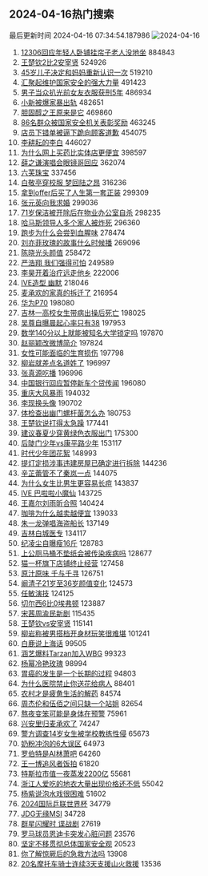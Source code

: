 ## 2024-04-16热门搜索 
最后更新时间 2024-04-16 07:34:54.187986 
![2024-04-16](https://imgs-storage.s3.us-east-005.backblazeb2.com/20240416/2024-04-16.png?versionId=4_z8fbbed132d73df8689c40f13_f1002b79052d42979_d20240415_m233454_c005_v0501012_t0007_u01713224094057) 
1. [12306回应年轻人卧铺挂帘子老人没地坐](https://s.weibo.com/weibo?q=%2312306%E5%9B%9E%E5%BA%94%E5%B9%B4%E8%BD%BB%E4%BA%BA%E5%8D%A7%E9%93%BA%E6%8C%82%E5%B8%98%E5%AD%90%E8%80%81%E4%BA%BA%E6%B2%A1%E5%9C%B0%E5%9D%90%23&t=31&band_rank=1&Refer=top) 884843
1. [王楚钦2比2安宰贤](https://s.weibo.com/weibo?q=%23%E7%8E%8B%E6%A5%9A%E9%92%A62%E6%AF%942%E5%AE%89%E5%AE%B0%E8%B4%A4%23&t=31&band_rank=2&Refer=top) 524926
1. [45岁儿子决定和妈妈重新认识一次](https://s.weibo.com/weibo?q=%2345%E5%B2%81%E5%84%BF%E5%AD%90%E5%86%B3%E5%AE%9A%E5%92%8C%E5%A6%88%E5%A6%88%E9%87%8D%E6%96%B0%E8%AE%A4%E8%AF%86%E4%B8%80%E6%AC%A1%23&t=31&band_rank=8&Refer=top) 519210
1. [汇聚起维护国家安全的强大力量](https://s.weibo.com/weibo?q=%E6%B1%87%E8%81%9A%E8%B5%B7%E7%BB%B4%E6%8A%A4%E5%9B%BD%E5%AE%B6%E5%AE%89%E5%85%A8%E7%9A%84%E5%BC%BA%E5%A4%A7%E5%8A%9B%E9%87%8F&t=31&band_rank=3&Refer=top) 491423
1. [男子当众扒光前女友衣服获刑5年](https://s.weibo.com/weibo?q=%23%E7%94%B7%E5%AD%90%E5%BD%93%E4%BC%97%E6%89%92%E5%85%89%E5%89%8D%E5%A5%B3%E5%8F%8B%E8%A1%A3%E6%9C%8D%E8%8E%B7%E5%88%915%E5%B9%B4%23&t=31&band_rank=50&Refer=top) 486934
1. [小新被爆家暴出轨](https://s.weibo.com/weibo?q=%E5%B0%8F%E6%96%B0%E8%A2%AB%E7%88%86%E5%AE%B6%E6%9A%B4%E5%87%BA%E8%BD%A8&t=31&band_rank=4&Refer=top) 482651
1. [胆固醇之王原来是它](https://s.weibo.com/weibo?q=%23%E8%83%86%E5%9B%BA%E9%86%87%E4%B9%8B%E7%8E%8B%E5%8E%9F%E6%9D%A5%E6%98%AF%E5%AE%83%23&t=31&band_rank=16&Refer=top) 469860
1. [86名群众被国家安全机关表彰奖励](https://s.weibo.com/weibo?q=%2386%E5%90%8D%E7%BE%A4%E4%BC%97%E8%A2%AB%E5%9B%BD%E5%AE%B6%E5%AE%89%E5%85%A8%E6%9C%BA%E5%85%B3%E8%A1%A8%E5%BD%B0%E5%A5%96%E5%8A%B1%23&t=31&band_rank=3&Refer=top) 463245
1. [店员下错单被逼下跪向顾客道歉](https://s.weibo.com/weibo?q=%23%E5%BA%97%E5%91%98%E4%B8%8B%E9%94%99%E5%8D%95%E8%A2%AB%E9%80%BC%E4%B8%8B%E8%B7%AA%E5%90%91%E9%A1%BE%E5%AE%A2%E9%81%93%E6%AD%89%23&t=31&band_rank=5&Refer=top) 454075
1. [李耕耘的李白](https://s.weibo.com/weibo?q=%E6%9D%8E%E8%80%95%E8%80%98%E7%9A%84%E6%9D%8E%E7%99%BD&t=31&band_rank=6&Refer=top) 446027
1. [为什么网上买药比实体店更便宜](https://s.weibo.com/weibo?q=%23%E4%B8%BA%E4%BB%80%E4%B9%88%E7%BD%91%E4%B8%8A%E4%B9%B0%E8%8D%AF%E6%AF%94%E5%AE%9E%E4%BD%93%E5%BA%97%E6%9B%B4%E4%BE%BF%E5%AE%9C%23&t=31&band_rank=48&Refer=top) 398597
1. [薛之谦演唱会眼镜哥回应](https://s.weibo.com/weibo?q=%23%E8%96%9B%E4%B9%8B%E8%B0%A6%E6%BC%94%E5%94%B1%E4%BC%9A%E7%9C%BC%E9%95%9C%E5%93%A5%E5%9B%9E%E5%BA%94%23&t=31&band_rank=7&Refer=top) 362074
1. [六芙珠宝](https://s.weibo.com/weibo?q=%E5%85%AD%E8%8A%99%E7%8F%A0%E5%AE%9D&t=31&band_rank=8&Refer=top) 337456
1. [白敬亭穿校服 梦回陆之昂](https://s.weibo.com/weibo?q=%E7%99%BD%E6%95%AC%E4%BA%AD%E7%A9%BF%E6%A0%A1%E6%9C%8D%20%E6%A2%A6%E5%9B%9E%E9%99%86%E4%B9%8B%E6%98%82&t=31&band_rank=9&Refer=top) 316236
1. [拿到offer后买了人生第一套正装](https://s.weibo.com/weibo?q=%23%E6%8B%BF%E5%88%B0offer%E5%90%8E%E4%B9%B0%E4%BA%86%E4%BA%BA%E7%94%9F%E7%AC%AC%E4%B8%80%E5%A5%97%E6%AD%A3%E8%A3%85%23&t=31&band_rank=10&Refer=top) 299309
1. [张元英向我求婚](https://s.weibo.com/weibo?q=%E5%BC%A0%E5%85%83%E8%8B%B1%E5%90%91%E6%88%91%E6%B1%82%E5%A9%9A&t=31&band_rank=11&Refer=top) 299036
1. [71岁保洁被开除后在物业办公室自杀](https://s.weibo.com/weibo?q=%2371%E5%B2%81%E4%BF%9D%E6%B4%81%E8%A2%AB%E5%BC%80%E9%99%A4%E5%90%8E%E5%9C%A8%E7%89%A9%E4%B8%9A%E5%8A%9E%E5%85%AC%E5%AE%A4%E8%87%AA%E6%9D%80%23&t=31&band_rank=12&Refer=top) 298235
1. [哈马斯领导人多个家人被炸死](https://s.weibo.com/weibo?q=%23%E5%93%88%E9%A9%AC%E6%96%AF%E9%A2%86%E5%AF%BC%E4%BA%BA%E5%A4%9A%E4%B8%AA%E5%AE%B6%E4%BA%BA%E8%A2%AB%E7%82%B8%E6%AD%BB%23&t=31&band_rank=13&Refer=top) 296360
1. [跑步为什么会尝到血腥味](https://s.weibo.com/weibo?q=%E8%B7%91%E6%AD%A5%E4%B8%BA%E4%BB%80%E4%B9%88%E4%BC%9A%E5%B0%9D%E5%88%B0%E8%A1%80%E8%85%A5%E5%91%B3&t=31&band_rank=14&Refer=top) 278474
1. [刘亦菲玫瑰的故事什么时候播](https://s.weibo.com/weibo?q=%E5%88%98%E4%BA%A6%E8%8F%B2%E7%8E%AB%E7%91%B0%E7%9A%84%E6%95%85%E4%BA%8B%E4%BB%80%E4%B9%88%E6%97%B6%E5%80%99%E6%92%AD&t=31&band_rank=15&Refer=top) 269096
1. [陈晓光头颜值](https://s.weibo.com/weibo?q=%23%E9%99%88%E6%99%93%E5%85%89%E5%A4%B4%E9%A2%9C%E5%80%BC%23&t=31&band_rank=45&Refer=top) 258472
1. [严浩翔 我们强得可怕](https://s.weibo.com/weibo?q=%E4%B8%A5%E6%B5%A9%E7%BF%94%20%E6%88%91%E4%BB%AC%E5%BC%BA%E5%BE%97%E5%8F%AF%E6%80%95&t=31&band_rank=16&Refer=top) 249589
1. [李昊开着治疗远走他乡](https://s.weibo.com/weibo?q=%E6%9D%8E%E6%98%8A%E5%BC%80%E7%9D%80%E6%B2%BB%E7%96%97%E8%BF%9C%E8%B5%B0%E4%BB%96%E4%B9%A1&t=31&band_rank=17&Refer=top) 222006
1. [IVE造型 幽默](https://s.weibo.com/weibo?q=IVE%E9%80%A0%E5%9E%8B%20%E5%B9%BD%E9%BB%98&t=31&band_rank=18&Refer=top) 218046
1. [麦承欢的家真的拆迁了](https://s.weibo.com/weibo?q=%23%E9%BA%A6%E6%89%BF%E6%AC%A2%E7%9A%84%E5%AE%B6%E7%9C%9F%E7%9A%84%E6%8B%86%E8%BF%81%E4%BA%86%23&t=31&band_rank=19&Refer=top) 216954
1. [华为P70](https://s.weibo.com/weibo?q=%E5%8D%8E%E4%B8%BAP70&t=31&band_rank=20&Refer=top) 198080
1. [吉林一高校女生带病出操后死亡](https://s.weibo.com/weibo?q=%23%E5%90%89%E6%9E%97%E4%B8%80%E9%AB%98%E6%A0%A1%E5%A5%B3%E7%94%9F%E5%B8%A6%E7%97%85%E5%87%BA%E6%93%8D%E5%90%8E%E6%AD%BB%E4%BA%A1%23&t=31&band_rank=21&Refer=top) 198025
1. [吴尊自曝晨起心率只有38](https://s.weibo.com/weibo?q=%23%E5%90%B4%E5%B0%8A%E8%87%AA%E6%9B%9D%E6%99%A8%E8%B5%B7%E5%BF%83%E7%8E%87%E5%8F%AA%E6%9C%8938%23&t=31&band_rank=22&Refer=top) 197953
1. [数学140分以上就能被知名大学锁定吗](https://s.weibo.com/weibo?q=%23%E6%95%B0%E5%AD%A6140%E5%88%86%E4%BB%A5%E4%B8%8A%E5%B0%B1%E8%83%BD%E8%A2%AB%E7%9F%A5%E5%90%8D%E5%A4%A7%E5%AD%A6%E9%94%81%E5%AE%9A%E5%90%97%23&t=31&band_rank=23&Refer=top) 197870
1. [赵丽颖改微博简介](https://s.weibo.com/weibo?q=%23%E8%B5%B5%E4%B8%BD%E9%A2%96%E6%94%B9%E5%BE%AE%E5%8D%9A%E7%AE%80%E4%BB%8B%23&t=31&band_rank=24&Refer=top) 197824
1. [女性可能面临的生育损伤](https://s.weibo.com/weibo?q=%23%E5%A5%B3%E6%80%A7%E5%8F%AF%E8%83%BD%E9%9D%A2%E4%B8%B4%E7%9A%84%E7%94%9F%E8%82%B2%E6%8D%9F%E4%BC%A4%23&t=31&band_rank=25&Refer=top) 197798
1. [柳岩就差点名道姓了](https://s.weibo.com/weibo?q=%E6%9F%B3%E5%B2%A9%E5%B0%B1%E5%B7%AE%E7%82%B9%E5%90%8D%E9%81%93%E5%A7%93%E4%BA%86&t=31&band_rank=26&Refer=top) 196997
1. [张真源吃播](https://s.weibo.com/weibo?q=%E5%BC%A0%E7%9C%9F%E6%BA%90%E5%90%83%E6%92%AD&t=31&band_rank=27&Refer=top) 196996
1. [中国银行回应暂停新车个贷传闻](https://s.weibo.com/weibo?q=%23%E4%B8%AD%E5%9B%BD%E9%93%B6%E8%A1%8C%E5%9B%9E%E5%BA%94%E6%9A%82%E5%81%9C%E6%96%B0%E8%BD%A6%E4%B8%AA%E8%B4%B7%E4%BC%A0%E9%97%BB%23&t=31&band_rank=28&Refer=top) 196080
1. [重庆大风暴雨](https://s.weibo.com/weibo?q=%23%E9%87%8D%E5%BA%86%E5%A4%A7%E9%A3%8E%E6%9A%B4%E9%9B%A8%23&t=31&band_rank=31&Refer=top) 194032
1. [李现换头像](https://s.weibo.com/weibo?q=%E6%9D%8E%E7%8E%B0%E6%8D%A2%E5%A4%B4%E5%83%8F&t=31&band_rank=29&Refer=top) 190702
1. [体检查出幽门螺杆菌怎么办](https://s.weibo.com/weibo?q=%23%E4%BD%93%E6%A3%80%E6%9F%A5%E5%87%BA%E5%B9%BD%E9%97%A8%E8%9E%BA%E6%9D%86%E8%8F%8C%E6%80%8E%E4%B9%88%E5%8A%9E%23&t=31&band_rank=30&Refer=top) 180753
1. [王楚钦说打得太急躁](https://s.weibo.com/weibo?q=%23%E7%8E%8B%E6%A5%9A%E9%92%A6%E8%AF%B4%E6%89%93%E5%BE%97%E5%A4%AA%E6%80%A5%E8%BA%81%23&t=31&band_rank=31&Refer=top) 177441
1. [建议春夏少穿黄绿色衣服出门](https://s.weibo.com/weibo?q=%23%E5%BB%BA%E8%AE%AE%E6%98%A5%E5%A4%8F%E5%B0%91%E7%A9%BF%E9%BB%84%E7%BB%BF%E8%89%B2%E8%A1%A3%E6%9C%8D%E5%87%BA%E9%97%A8%23&t=31&band_rank=39&Refer=top) 175300
1. [后陡门少年vs康平路少年](https://s.weibo.com/weibo?q=%23%E5%90%8E%E9%99%A1%E9%97%A8%E5%B0%91%E5%B9%B4vs%E5%BA%B7%E5%B9%B3%E8%B7%AF%E5%B0%91%E5%B9%B4%23&t=31&band_rank=32&Refer=top) 153117
1. [时代少年团花絮](https://s.weibo.com/weibo?q=%E6%97%B6%E4%BB%A3%E5%B0%91%E5%B9%B4%E5%9B%A2%E8%8A%B1%E7%B5%AE&t=31&band_rank=33&Refer=top) 148993
1. [提灯定损涉事违建房屋已确定进行拆除](https://s.weibo.com/weibo?q=%23%E6%8F%90%E7%81%AF%E5%AE%9A%E6%8D%9F%E6%B6%89%E4%BA%8B%E8%BF%9D%E5%BB%BA%E6%88%BF%E5%B1%8B%E5%B7%B2%E7%A1%AE%E5%AE%9A%E8%BF%9B%E8%A1%8C%E6%8B%86%E9%99%A4%23&t=31&band_rank=50&Refer=top) 144236
1. [辛芷蕾管不了秦岚一点](https://s.weibo.com/weibo?q=%23%E8%BE%9B%E8%8A%B7%E8%95%BE%E7%AE%A1%E4%B8%8D%E4%BA%86%E7%A7%A6%E5%B2%9A%E4%B8%80%E7%82%B9%23&t=31&band_rank=34&Refer=top) 144075
1. [为什么女生比男生更容易长痘](https://s.weibo.com/weibo?q=%23%E4%B8%BA%E4%BB%80%E4%B9%88%E5%A5%B3%E7%94%9F%E6%AF%94%E7%94%B7%E7%94%9F%E6%9B%B4%E5%AE%B9%E6%98%93%E9%95%BF%E7%97%98%23&t=31&band_rank=35&Refer=top) 143837
1. [IVE 巴啦啦小魔仙](https://s.weibo.com/weibo?q=IVE%20%E5%B7%B4%E5%95%A6%E5%95%A6%E5%B0%8F%E9%AD%94%E4%BB%99&t=31&band_rank=36&Refer=top) 143725
1. [王嘉尔刘雨昕合照](https://s.weibo.com/weibo?q=%23%E7%8E%8B%E5%98%89%E5%B0%94%E5%88%98%E9%9B%A8%E6%98%95%E5%90%88%E7%85%A7%23&t=31&band_rank=37&Refer=top) 140424
1. [咖啡为什么越卖越便宜](https://s.weibo.com/weibo?q=%23%E5%92%96%E5%95%A1%E4%B8%BA%E4%BB%80%E4%B9%88%E8%B6%8A%E5%8D%96%E8%B6%8A%E4%BE%BF%E5%AE%9C%23&t=31&band_rank=38&Refer=top) 139033
1. [朱一龙弹唱海盗船长](https://s.weibo.com/weibo?q=%23%E6%9C%B1%E4%B8%80%E9%BE%99%E5%BC%B9%E5%94%B1%E6%B5%B7%E7%9B%97%E8%88%B9%E9%95%BF%23&t=31&band_rank=45&Refer=top) 137149
1. [吉林白城医专](https://s.weibo.com/weibo?q=%E5%90%89%E6%9E%97%E7%99%BD%E5%9F%8E%E5%8C%BB%E4%B8%93&t=31&band_rank=40&Refer=top) 134117
1. [纪凌尘自曝瘦16斤](https://s.weibo.com/weibo?q=%23%E7%BA%AA%E5%87%8C%E5%B0%98%E8%87%AA%E6%9B%9D%E7%98%A616%E6%96%A4%23&t=31&band_rank=20&Refer=top) 128783
1. [上公厕马桶不垫纸会被传染疾病吗](https://s.weibo.com/weibo?q=%23%E4%B8%8A%E5%85%AC%E5%8E%95%E9%A9%AC%E6%A1%B6%E4%B8%8D%E5%9E%AB%E7%BA%B8%E4%BC%9A%E8%A2%AB%E4%BC%A0%E6%9F%93%E7%96%BE%E7%97%85%E5%90%97%23&t=31&band_rank=50&Refer=top) 128677
1. [猫一杯旗下店铺终止经营](https://s.weibo.com/weibo?q=%23%E7%8C%AB%E4%B8%80%E6%9D%AF%E6%97%97%E4%B8%8B%E5%BA%97%E9%93%BA%E7%BB%88%E6%AD%A2%E7%BB%8F%E8%90%A5%23&t=31&band_rank=41&Refer=top) 127458
1. [原汁原味 千与千寻](https://s.weibo.com/weibo?q=%E5%8E%9F%E6%B1%81%E5%8E%9F%E5%91%B3%20%E5%8D%83%E4%B8%8E%E5%8D%83%E5%AF%BB&t=31&band_rank=42&Refer=top) 126751
1. [阚清子21岁至36岁颜值变化](https://s.weibo.com/weibo?q=%23%E9%98%9A%E6%B8%85%E5%AD%9021%E5%B2%81%E8%87%B336%E5%B2%81%E9%A2%9C%E5%80%BC%E5%8F%98%E5%8C%96%23&t=31&band_rank=43&Refer=top) 124573
1. [任敏演技](https://s.weibo.com/weibo?q=%E4%BB%BB%E6%95%8F%E6%BC%94%E6%8A%80&t=31&band_rank=44&Refer=top) 124125
1. [切尔西6比0埃弗顿](https://s.weibo.com/weibo?q=%23%E5%88%87%E5%B0%94%E8%A5%BF6%E6%AF%940%E5%9F%83%E5%BC%97%E9%A1%BF%23&t=31&band_rank=26&Refer=top) 123887
1. [宋茜周渝民新剧](https://s.weibo.com/weibo?q=%E5%AE%8B%E8%8C%9C%E5%91%A8%E6%B8%9D%E6%B0%91%E6%96%B0%E5%89%A7&t=31&band_rank=39&Refer=top) 115435
1. [王楚钦vs安宰贤](https://s.weibo.com/weibo?q=%E7%8E%8B%E6%A5%9A%E9%92%A6vs%E5%AE%89%E5%AE%B0%E8%B4%A4&t=31&band_rank=46&Refer=top) 115141
1. [柳岩称被男搭档开身材玩笑很难堪](https://s.weibo.com/weibo?q=%23%E6%9F%B3%E5%B2%A9%E7%A7%B0%E8%A2%AB%E7%94%B7%E6%90%AD%E6%A1%A3%E5%BC%80%E8%BA%AB%E6%9D%90%E7%8E%A9%E7%AC%91%E5%BE%88%E9%9A%BE%E5%A0%AA%23&t=31&band_rank=37&Refer=top) 101241
1. [白鹿说上海话](https://s.weibo.com/weibo?q=%E7%99%BD%E9%B9%BF%E8%AF%B4%E4%B8%8A%E6%B5%B7%E8%AF%9D&t=31&band_rank=47&Refer=top) 99505
1. [涵艺爆料Tarzan加入WBG](https://s.weibo.com/weibo?q=%23%E6%B6%B5%E8%89%BA%E7%88%86%E6%96%99Tarzan%E5%8A%A0%E5%85%A5WBG%23&t=31&band_rank=48&Refer=top) 99323
1. [杨幂冷艳玫瑰](https://s.weibo.com/weibo?q=%23%E6%9D%A8%E5%B9%82%E5%86%B7%E8%89%B3%E7%8E%AB%E7%91%B0%23&t=31&band_rank=37&Refer=top) 98994
1. [胃癌的发生是一个长期的过程](https://s.weibo.com/weibo?q=%23%E8%83%83%E7%99%8C%E7%9A%84%E5%8F%91%E7%94%9F%E6%98%AF%E4%B8%80%E4%B8%AA%E9%95%BF%E6%9C%9F%E7%9A%84%E8%BF%87%E7%A8%8B%23&t=31&band_rank=29&Refer=top) 94803
1. [为什么医院禁止你送花给病人](https://s.weibo.com/weibo?q=%23%E4%B8%BA%E4%BB%80%E4%B9%88%E5%8C%BB%E9%99%A2%E7%A6%81%E6%AD%A2%E4%BD%A0%E9%80%81%E8%8A%B1%E7%BB%99%E7%97%85%E4%BA%BA%23&t=31&band_rank=49&Refer=top) 88401
1. [农村才是疲惫生活的解药](https://s.weibo.com/weibo?q=%23%E5%86%9C%E6%9D%91%E6%89%8D%E6%98%AF%E7%96%B2%E6%83%AB%E7%94%9F%E6%B4%BB%E7%9A%84%E8%A7%A3%E8%8D%AF%23&t=31&band_rank=50&Refer=top) 84574
1. [周杰伦和伍佰之间只缺一个站姐](https://s.weibo.com/weibo?q=%E5%91%A8%E6%9D%B0%E4%BC%A6%E5%92%8C%E4%BC%8D%E4%BD%B0%E4%B9%8B%E9%97%B4%E5%8F%AA%E7%BC%BA%E4%B8%80%E4%B8%AA%E7%AB%99%E5%A7%90&t=31&band_rank=47&Refer=top) 82654
1. [熬夜变笨可能是身体在预警](https://s.weibo.com/weibo?q=%23%E7%86%AC%E5%A4%9C%E5%8F%98%E7%AC%A8%E5%8F%AF%E8%83%BD%E6%98%AF%E8%BA%AB%E4%BD%93%E5%9C%A8%E9%A2%84%E8%AD%A6%23&t=31&band_rank=36&Refer=top) 75961
1. [兴安里归麦承欢了](https://s.weibo.com/weibo?q=%23%E5%85%B4%E5%AE%89%E9%87%8C%E5%BD%92%E9%BA%A6%E6%89%BF%E6%AC%A2%E4%BA%86%23&t=31&band_rank=49&Refer=top) 74247
1. [警方调查14岁女生被学校教练性侵](https://s.weibo.com/weibo?q=%23%E8%AD%A6%E6%96%B9%E8%B0%83%E6%9F%A514%E5%B2%81%E5%A5%B3%E7%94%9F%E8%A2%AB%E5%AD%A6%E6%A0%A1%E6%95%99%E7%BB%83%E6%80%A7%E4%BE%B5%23&t=31&band_rank=40&Refer=top) 65673
1. [奶粉冲泡的6大误区](https://s.weibo.com/weibo?q=%23%E5%A5%B6%E7%B2%89%E5%86%B2%E6%B3%A1%E7%9A%846%E5%A4%A7%E8%AF%AF%E5%8C%BA%23&t=31&band_rank=49&Refer=top) 64973
1. [罗伯特是AI林萧吧](https://s.weibo.com/weibo?q=%23%E7%BD%97%E4%BC%AF%E7%89%B9%E6%98%AFAI%E6%9E%97%E8%90%A7%E5%90%A7%23&t=31&band_rank=19&Refer=top) 64260
1. [王一博追风者饭拍](https://s.weibo.com/weibo?q=%23%E7%8E%8B%E4%B8%80%E5%8D%9A%E8%BF%BD%E9%A3%8E%E8%80%85%E9%A5%AD%E6%8B%8D%23&t=31&band_rank=48&Refer=top) 61820
1. [特斯拉市值一夜蒸发2200亿](https://s.weibo.com/weibo?q=%23%E7%89%B9%E6%96%AF%E6%8B%89%E5%B8%82%E5%80%BC%E4%B8%80%E5%A4%9C%E8%92%B8%E5%8F%912200%E4%BA%BF%23&t=31&band_rank=43&Refer=top) 55681
1. [浙江人爱吃的地衣大量出现价格还不低](https://s.weibo.com/weibo?q=%23%E6%B5%99%E6%B1%9F%E4%BA%BA%E7%88%B1%E5%90%83%E7%9A%84%E5%9C%B0%E8%A1%A3%E5%A4%A7%E9%87%8F%E5%87%BA%E7%8E%B0%E4%BB%B7%E6%A0%BC%E8%BF%98%E4%B8%8D%E4%BD%8E%23&t=31&band_rank=49&Refer=top) 55042
1. [杨紫说泡水戏很困难](https://s.weibo.com/weibo?q=%23%E6%9D%A8%E7%B4%AB%E8%AF%B4%E6%B3%A1%E6%B0%B4%E6%88%8F%E5%BE%88%E5%9B%B0%E9%9A%BE%23&t=31&band_rank=46&Refer=top) 51602
1. [2024国际乒联世界杯](https://s.weibo.com/weibo?q=%232024%E5%9B%BD%E9%99%85%E4%B9%92%E8%81%94%E4%B8%96%E7%95%8C%E6%9D%AF%23&t=31&band_rank=47&Refer=top) 34779
1. [JDG无缘MSI](https://s.weibo.com/weibo?q=%23JDG%E6%97%A0%E7%BC%98MSI%23&t=31&band_rank=49&Refer=top) 34728
1. [群星闪耀时 谍战剧](https://s.weibo.com/weibo?q=%E7%BE%A4%E6%98%9F%E9%97%AA%E8%80%80%E6%97%B6%20%E8%B0%8D%E6%88%98%E5%89%A7&t=31&band_rank=46&Refer=top) 27619
1. [罗马球员恩迪卡突发心脏问题](https://s.weibo.com/weibo?q=%23%E7%BD%97%E9%A9%AC%E7%90%83%E5%91%98%E6%81%A9%E8%BF%AA%E5%8D%A1%E7%AA%81%E5%8F%91%E5%BF%83%E8%84%8F%E9%97%AE%E9%A2%98%23&t=31&band_rank=50&Refer=top) 23576
1. [坚定不移贯彻总体国家安全观](https://s.weibo.com/weibo?q=%23%E5%9D%9A%E5%AE%9A%E4%B8%8D%E7%A7%BB%E8%B4%AF%E5%BD%BB%E6%80%BB%E4%BD%93%E5%9B%BD%E5%AE%B6%E5%AE%89%E5%85%A8%E8%A7%82%23&t=31&band_rank=30&Refer=top) 20523
1. [你了解惊厥后的急救方法吗](https://s.weibo.com/weibo?q=%23%E4%BD%A0%E4%BA%86%E8%A7%A3%E6%83%8A%E5%8E%A5%E5%90%8E%E7%9A%84%E6%80%A5%E6%95%91%E6%96%B9%E6%B3%95%E5%90%97%23&t=31&band_rank=50&Refer=top) 13908
1. [20名摩托车骑士连续3天支援山火救援](https://s.weibo.com/weibo?q=%2320%E5%90%8D%E6%91%A9%E6%89%98%E8%BD%A6%E9%AA%91%E5%A3%AB%E8%BF%9E%E7%BB%AD3%E5%A4%A9%E6%94%AF%E6%8F%B4%E5%B1%B1%E7%81%AB%E6%95%91%E6%8F%B4%23&t=31&band_rank=50&Refer=top) 13536
